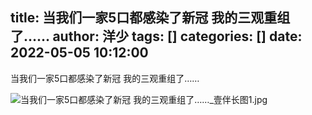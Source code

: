 title: 当我们一家5口都感染了新冠 我的三观重组了……
author: 洋少
tags: []
categories: []
date: 2022-05-05 10:12:00
---
当我们一家5口都感染了新冠 我的三观重组了……
<!-- more -->
![当我们一家5口都感染了新冠 我的三观重组了……_壹伴长图1.jpg](http://124.220.167.166:8081/i/2022/05/05/627332a1d2eee.jpg)